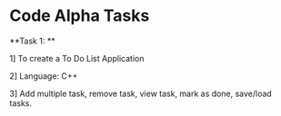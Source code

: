<h1> Code Alpha Tasks </h1>

**Task 1: **

1] To create a To Do List Application

2] Language: C++

3] Add multiple task, remove task, view task, mark as done, save/load tasks.
